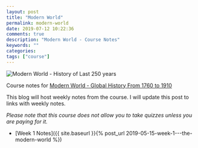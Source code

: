 ```yaml
---
layout: post
title: "Modern World"
permalink: modern-world
date: 2019-07-12 10:22:36
comments: true
description: "Modern World - Course Notes"
keywords: ""
categories:
tags: ["course"]
---
```

![Modern World - History of Last 250 years](/images/modern-world.png)

Course notes for [Modern World - Global History From 1760 to 1910](https://www.coursera.org/learn/modern-world/)

This blog will host weekly notes from the course. I will update this post to links with weekly notes.

_Please note that this course does not allow you to take quizzes unless you are paying for it._

* [Week 1 Notes]({{ site.baseurl }}{% post_url 2019-05-15-week-1---the-modern-world %})
